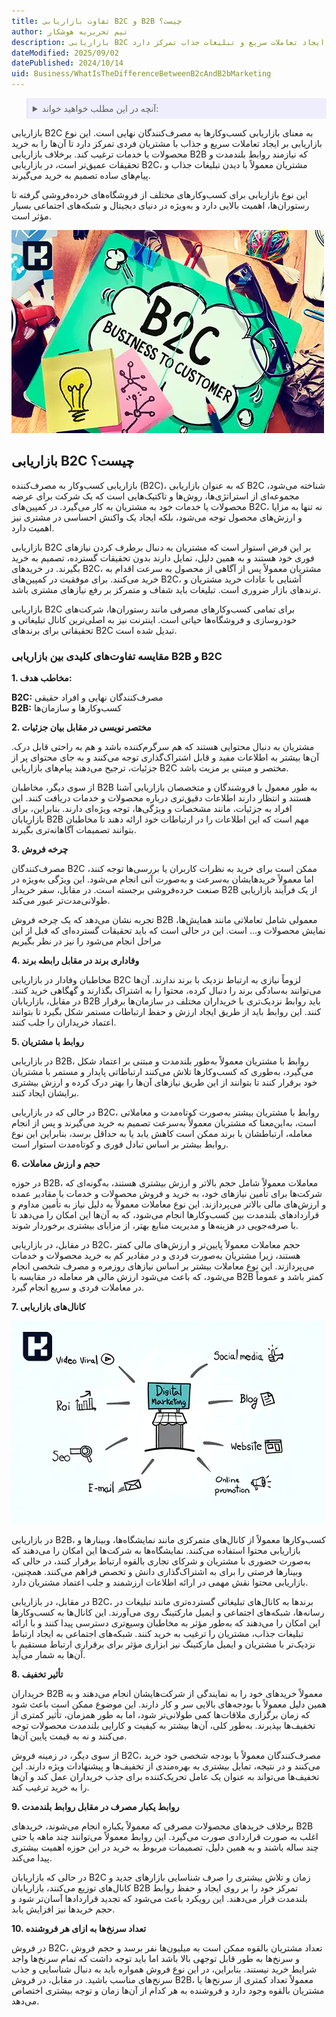 ```yaml
---
title: تفاوت بازاریابی B2C و B2B چیست؟
author: تیم تحریریه هوشکار
description: بازاریابی B2C به فروش محصولات و خدمات از کسب‌وکارها به مصرف‌کنندگان نهایی اشاره دارد و بر ایجاد تعاملات سریع و تبلیغات جذاب تمرکز دارد.
dateModified: 2025/09/02
datePublished: 2024/10/14
uid: Business/WhatIsTheDifferenceBetweenB2cAndB2bMarketing
---
```


<blockquote style="background-color:#eeeefc; padding:0.5rem">
<details>
  <summary>آنچه در این مطلب خواهید خواند:</summary>
  <ul>
  <li>بازاریابی B2C چیست؟</li>
  <li>مقایسه تفاوت‌های کلیدی بین بازاریابی B2B و B2C</li>
    <ul>
  <li>1. مخاطب هدف</li>
  <li>2. مختصر نویسی در مقابل بیان جزئیات</li>
  <li>3. چرخه فروش</li>
  <li>4. وفاداری برند در مقابل رابطه برند</li>
  <li>5. روابط با مشتریان</li>
  <li>6. حجم و ارزش معاملات</li>
  <li>7. کانال‌های بازاریابی</li>
  <li>8. تأثیر تخفیف</li>
  <li>9. روابط یکبار مصرف در مقابل روابط بلندمدت</li>
  <li>10. تعداد سرنخ‌ها به ازای هر فروشنده</li>
    </ul>
  </ul>
</details>
</blockquote>

بازاریابی B2C به معنای بازاریابی کسب‌وکارها به مصرف‌کنندگان نهایی است. این نوع بازاریابی بر ایجاد تعاملات سریع و جذاب با مشتریان فردی تمرکز دارد تا آن‌ها را به خرید محصولات یا خدمات ترغیب کند. برخلاف بازاریابی B2B که نیازمند روابط بلندمدت و تحقیقات عمیق‌تر است، در بازاریابی B2C، مشتریان معمولاً با دیدن تبلیغات جذاب و پیام‌های ساده تصمیم به خرید می‌گیرند.

این نوع بازاریابی برای کسب‌وکارهای مختلف از فروشگاه‌های خرده‌فروشی گرفته تا رستوران‌ها، اهمیت بالایی دارد و به‌ویژه در دنیای دیجیتال و شبکه‌های اجتماعی بسیار مؤثر است.

![معرفی بازاریابی B2C](./Images/WhatIsB2c.webp)

## بازاریابی B2C چیست؟
بازاریابی کسب‌وکار به مصرف‌کننده (B2C)، که به عنوان بازاریابی B2C شناخته می‌شود، مجموعه‌ای از استراتژی‌ها، روش‌ها و تاکتیک‌هایی است که یک شرکت برای عرضه محصولات یا خدمات خود به مشتریان به کار می‌گیرد. در کمپین‌های B2C، نه تنها به مزایا و ارزش‌های محصول توجه می‌شود، بلکه ایجاد یک واکنش احساسی در مشتری نیز اهمیت دارد.

بازاریابی B2C بر این فرض استوار است که مشتریان به دنبال برطرف کردن نیازهای فوری خود هستند و به همین دلیل، تمایل دارند بدون تحقیقات گسترده، تصمیم به خرید بگیرند. در خریدهای B2C، مشتریان معمولاً پس از آگاهی از محصول به سرعت اقدام به خرید می‌کنند. برای موفقیت در کمپین‌های B2C، آشنایی با عادات خرید مشتریان و ترندهای بازار ضروری است. تبلیغات باید شفاف و متمرکز بر رفع نیازهای مشتری باشد. 

بازاریابی B2C برای تمامی کسب‌وکارهای مصرفی مانند رستوران‌ها، شرکت‌های خودروسازی و فروشگاه‌ها حیاتی است. اینترنت نیز به اصلی‌ترین کانال تبلیغاتی و تحقیقاتی برای برندهای B2C تبدیل شده است.

### مقایسه تفاوت‌های کلیدی بین بازاریابی B2B و B2C

**1.	مخاطب هدف:**

**B2C:** مصرف‌کنندگان نهایی و افراد حقیقی  
**B2B:** کسب‌وکارها و سازمان‌ها  

**2.	مختصر نویسی در مقابل بیان جزئیات**

مشتریان به دنبال محتوایی هستند که هم سرگرم‌کننده باشد و هم به راحتی قابل درک. آن‌ها بیشتر به اطلاعات مفید و قابل اشتراک‌گذاری توجه می‌کنند و به جای محتوای پر از جزئیات، ترجیح می‌دهند پیام‌های بازاریابی B2C مختصر و مبتنی بر مزیت باشد.

از سوی دیگر، مخاطبان B2B به طور معمول با فروشندگان و متخصصان بازاریابی آشنا هستند و انتظار دارند اطلاعات دقیق‌تری درباره محصولات و خدمات دریافت کنند. این افراد به جزئیات، مانند مشخصات و ویژگی‌ها، توجه ویژه‌ای دارند. بنابراین، برای بازاریابان B2B مهم است که این اطلاعات را در ارتباطات خود ارائه دهند تا مخاطبان بتوانند تصمیمات آگاهانه‌تری بگیرند.

**3.	چرخه فروش**

مصرف‌کنندگان B2C ممکن است برای خرید به نظرات کاربران یا بررسی‌ها توجه کنند، اما معمولاً خریدهایشان به‌سرعت و به‌صورت آنی انجام می‌شود. این ویژگی به‌ویژه در صنعت خرده‌فروشی برجسته است.
در مقابل، سفر خریدار B2B از یک فرآیند بازاریابی طولانی‌مدت‌تر عبور می‌کند. 

تجربه نشان می‌دهد که یک چرخه فروش B2B معمولی شامل تعاملاتی مانند همایش‌ها، نمایش محصولات و... است. این در حالی است که باید تحقیقات گسترده‌ای که قبل از این مراحل انجام می‌شود را نیز در نظر بگیریم

**4.	وفاداری برند در مقابل رابطه برند**

مخاطبان وفادار در بازاریابی B2C لزوماً نیازی به ارتباط نزدیک با برند ندارند. آن‌ها می‌توانند به‌سادگی برند را دنبال کرده، محتوا را به اشتراک بگذارند و گهگاهی خرید کنند. در مقابل، بازاریابان B2B باید روابط نزدیک‌تری با خریداران مختلف در سازمان‌ها برقرار کنند. این روابط باید از طریق ایجاد ارزش و حفظ ارتباطات مستمر شکل بگیرد تا بتوانند اعتماد خریداران را جلب کنند.

**5.	روابط با مشتریان**

در بازاریابی B2B، روابط با مشتریان معمولاً به‌طور بلندمدت و مبتنی بر اعتماد شکل می‌گیرد، به‌طوری که کسب‌وکارها تلاش می‌کنند ارتباطاتی پایدار و مستمر با مشتریان خود برقرار کنند تا بتوانند از این طریق نیازهای آن‌ها را بهتر درک کرده و ارزش بیشتری برایشان ایجاد کنند.

در حالی که در بازاریابی B2C، روابط با مشتریان بیشتر به‌صورت کوتاه‌مدت و معاملاتی است، به‌این‌معنا که مشتریان معمولاً به‌سرعت تصمیم به خرید می‌گیرند و پس از انجام معامله، ارتباطشان با برند ممکن است کاهش یابد یا به حداقل برسد، بنابراین این نوع روابط بیشتر بر اساس تبادل فوری و کوتاه‌مدت استوار است.

**6.	حجم و ارزش معاملات** 

در حوزه B2B، معاملات معمولاً شامل حجم بالاتر و ارزش بیشتری هستند، به‌گونه‌ای که شرکت‌ها برای تأمین نیازهای خود، به خرید و فروش محصولات و خدمات با مقادیر عمده و ارزش‌های مالی بالاتر می‌پردازند. این نوع معاملات معمولاً به دلیل نیاز به تأمین مداوم و قراردادهای بلندمدت بین کسب‌وکارها انجام می‌شود، که به آن‌ها این امکان را می‌دهد تا با صرفه‌جویی در هزینه‌ها و مدیریت منابع بهتر، از مزایای بیشتری برخوردار شوند.

در مقابل، در بازاریابی B2C، حجم معاملات معمولاً پایین‌تر و ارزش‌های مالی کمتر هستند، زیرا مشتریان به‌صورت فردی و در مقادیر کم به خرید محصولات و خدمات می‌پردازند. این نوع معاملات بیشتر بر اساس نیازهای روزمره و مصرف شخصی انجام می‌شود، که باعث می‌شود ارزش مالی هر معامله در مقایسه با B2B کمتر باشد و عموماً در معاملات فردی و سریع انجام گیرد.

**7.	کانال‌های بازاریابی**

![کانال‌های بازاریابی](./Images/MarketingChannels.webp)

در بازاریابی B2B، کسب‌وکارها معمولاً از کانال‌های متمرکزی مانند نمایشگاه‌ها، وبینارها و بازاریابی محتوا استفاده می‌کنند. نمایشگاه‌ها به شرکت‌ها این امکان را می‌دهند که به‌صورت حضوری با مشتریان و شرکای تجاری بالقوه ارتباط برقرار کنند، در حالی که وبینارها فرصتی را برای به اشتراک‌گذاری دانش و تخصص فراهم می‌کنند. همچنین، بازاریابی محتوا نقش مهمی در ارائه اطلاعات ارزشمند و جلب اعتماد مشتریان دارد.

در مقابل، در بازاریابی B2C، برندها به کانال‌های تبلیغاتی گسترده‌تری مانند تبلیغات در رسانه‌ها، شبکه‌های اجتماعی و ایمیل مارکتینگ روی می‌آورند. این کانال‌ها به کسب‌وکارها این امکان را می‌دهند که به‌طور مؤثر به مخاطبان وسیع‌تری دسترسی پیدا کنند و با ارائه تبلیغات جذاب، مشتریان را ترغیب به خرید کنند. شبکه‌های اجتماعی به ایجاد ارتباط نزدیک‌تر با مشتریان و ایمیل مارکتینگ نیز ابزاری مؤثر برای برقراری ارتباط مستقیم با آن‌ها به شمار می‌آید.

**8.	تأثیر تخفیف**

خریداران B2B معمولاً خریدهای خود را به نمایندگی از شرکت‌هایشان انجام می‌دهند و به همین دلیل معمولاً با بودجه‌های بالایی سر و کار دارند. این موضوع ممکن است باعث شود که زمان برگزاری ملاقات‌ها کمی طولانی‌تر شود، اما به طور همزمان، تأثیر کمتری از تخفیف‌ها بپذیرند. به‌طور کلی، آن‌ها بیشتر به کیفیت و کارایی بلندمدت محصولات توجه می‌کنند و نه به قیمت پایین آن‌ها.

از سوی دیگر، در زمینه فروش B2C، مصرف‌کنندگان معمولاً با بودجه شخصی خود خرید می‌کنند و در نتیجه، تمایل بیشتری به بهره‌مندی از تخفیف‌ها و پیشنهادات ویژه دارند. این تخفیف‌ها می‌تواند به عنوان یک عامل تحریک‌کننده برای جذب خریداران عمل کند و آن‌ها را به خرید ترغیب کند.

**9.	روابط یکبار مصرف در مقابل روابط بلندمدت**

برخلاف خریدهای محصولات مصرفی که معمولاً یکباره انجام می‌شوند، خریدهای B2B اغلب به صورت قراردادی صورت می‌گیرد. این روابط معمولاً می‌توانند چند ماهه یا حتی چند ساله باشند و به همین دلیل، تصمیمات مربوط به خرید در این حوزه اهمیت بیشتری پیدا می‌کند.

 در حالی که بازاریابان B2C زمان و تلاش بیشتری را صرف شناسایی بازارهای جدید و کانال‌های توزیع می‌کنند، بازاریابان B2B تمرکز خود را بر روی ایجاد و حفظ روابط بلندمدت قرار می‌دهند. این رویکرد باعث می‌شود که تجدید قراردادها آسان‌تر شود و حجم خریدها نیز افزایش یابد.

**10.	تعداد سرنخ‌ها به ازای هر فروشنده**

در فروش B2C، تعداد مشتریان بالقوه ممکن است به میلیون‌ها نفر برسد و حجم فروش و سرنخ‌ها به طور قابل توجهی بالا باشد اما باید توجه داشت که تمام سرنخ‌ها واجد شرایط خرید نیستند. بنابراین، در این نوع فروش همواره باید به دنبال شناسایی و جذب سرنخ‌های مناسب باشید. در مقابل، در فروش B2B، معمولاً تعداد کمتری از سرنخ‌ها یا مشتریان بالقوه وجود دارد و فروشنده به هر کدام از آن‌ها زمان و توجه بیشتری اختصاص می‌دهد.